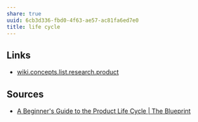 ```yaml
---
share: true
uuid: 6cb3d336-fbd0-4f63-ae57-ac81fa6ed7e0
title: life cycle
---
```

## Links

* [wiki.concepts.list.research.product](/undefined)

## Sources

* [A Beginner's Guide to the Product Life Cycle | The Blueprint](https://www.fool.com/the-blueprint/product-life-cycle/)